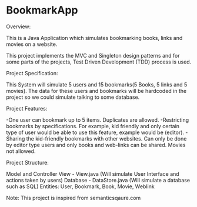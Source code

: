 # BookmarkApp

Overview:

This is a Java Application which simulates bookmarking books, links and movies on a website.

This project implements the MVC and Singleton design patterns and for some parts of the projects, Test Driven Development (TDD) process is used.

Project Specification:

This System will simulate 5 users and 15 bookmarks(5 Books, 5 links and 5 movies). The data for these users and bookmarks will be hardcoded in the project so we could simulate talking to some database.

Project Features:

-One user can bookmark up to 5 items. Duplicates are allowed.
-Restricting bookmarks by specifications. For example, kid friendly and only certain type of user would be able to use this feature, example would be (editor).
-Sharing the kid-friendly bookmarks with other websites. Can only be done by editor type users and only books and web-links can be shared. Movies not allowed.

Project Structure:

Model and Controller
View - View.java (Will simulate User Interface and actions taken by users)
Database - DataStore.java (Will simulate a database such as SQL)
Entities:
User, Bookmark, Book, Movie, Weblink

Note: This project is inspired from semanticsqaure.com 
